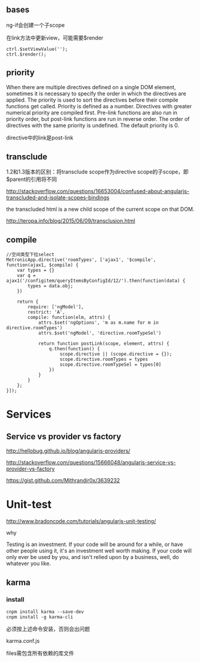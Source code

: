 ## bases

ng-if会创建一个子scope

在link方法中更新view，可能需要$render

```
ctrl.$setViewValue('');
ctrl.$render();
```

## priority

When there are multiple directives defined on a single DOM element, sometimes it is necessary to specify the order in which the directives are applied. The priority is used to sort the directives before their compile functions get called. Priority is defined as a number. Directives with greater numerical priority are compiled first. Pre-link functions are also run in priority order, but post-link functions are run in reverse order. The order of directives with the same priority is undefined. The default priority is 0.

directive中的link是post-link

## transclude

1.2和1.3版本的区别：将transclude scope作为directive scope的子scope，即$parent的引用将不同

http://stackoverflow.com/questions/16653004/confused-about-angularjs-transcluded-and-isolate-scopes-bindings

the transcluded html is a new child scope of the current scope on that DOM.

http://teropa.info/blog/2015/06/09/transclusion.html

## compile

```
//空间类型下拉select
MetronicApp.directive('roomTypes', ['ajax1', '$compile', function(ajax1, $compile) {
    var types = {}
    var q = ajax1('/configitem/queryItemsByConfigId/12/').then(function(data) {
        types = data.obj;
    })

    return {
        require: ['ngModel'],
        restrict: 'A',
        compile: function(elm, attrs) {
            attrs.$set('ngOptions', 'm as m.name for m in directive.roomTypes')
            attrs.$set('ngModel', 'directive.roomTypeSel')

            return function postLink(scope, element, attrs) {
                q.then(function() {
                    scope.directive || (scope.directive = {});
                    scope.directive.roomTypes = types
                    scope.directive.roomTypeSel = types[0]
                })
            }
        }
    };
}]);
```

# Services

## Service vs provider vs factory

http://hellobug.github.io/blog/angularjs-providers/

http://stackoverflow.com/questions/15666048/angularjs-service-vs-provider-vs-factory

https://gist.github.com/Mithrandir0x/3639232

# Unit-test

http://www.bradoncode.com/tutorials/angularjs-unit-testing/

why

Testing is an investment. If your code will be around for a while, or have other people using it, it's an investment well worth making. If your code will only ever be used by you, and isn't relied upon by a business, well, do whatever you like.

## karma

### install

```
cnpm install karma --save-dev
cnpm install -g karma-cli
```

必须按上述命令安装，否则会出问题

karma.conf.js

files需包含所有依赖的库文件
